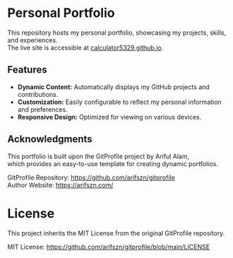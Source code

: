 # Personal Portfolio

This repository hosts my personal portfolio, showcasing my projects, skills, and experiences.  
The live site is accessible at [calculator5329.github.io](https://calculator5329.github.io/).

## Features

- **Dynamic Content:** Automatically displays my GitHub projects and contributions.
- **Customization:** Easily configurable to reflect my personal information and preferences.
- **Responsive Design:** Optimized for viewing on various devices.

## Acknowledgments

This portfolio is built upon the GitProfile project by Ariful Alam,  
which provides an easy-to-use template for creating dynamic portfolios.

GitProfile Repository: https://github.com/arifszn/gitprofile  
Author Website: https://arifszn.com/

# License

This project inherits the MIT License from the original GitProfile repository.

MIT License: https://github.com/arifszn/gitprofile/blob/main/LICENSE
